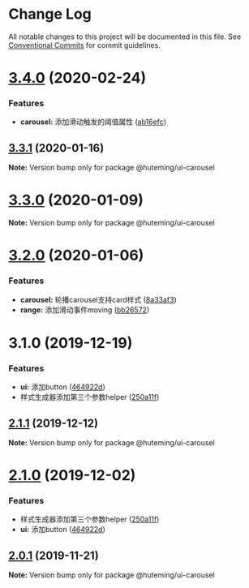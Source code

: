 # Change Log

All notable changes to this project will be documented in this file.
See [Conventional Commits](https://conventionalcommits.org) for commit guidelines.

# [3.4.0](https://github.com/huteming/huteming-ui/compare/v3.3.6...v3.4.0) (2020-02-24)


### Features

* **carousel:** 添加滑动触发的阈值属性 ([ab16efc](https://github.com/huteming/huteming-ui/commit/ab16efcf1a91944bd6365fa26ca8062285c6af57))





## [3.3.1](https://github.com/huteming/huteming-ui/compare/v3.3.0...v3.3.1) (2020-01-16)

**Note:** Version bump only for package @huteming/ui-carousel





# [3.3.0](https://github.com/huteming/huteming-ui/compare/v3.2.0...v3.3.0) (2020-01-09)

**Note:** Version bump only for package @huteming/ui-carousel





# [3.2.0](https://github.com/huteming/huteming-ui/compare/v3.1.0...v3.2.0) (2020-01-06)


### Features

* **carousel:** 轮播carousel支持card样式 ([8a33af3](https://github.com/huteming/huteming-ui/commit/8a33af3bc5f8c12dbd490caf3c489fee810505be))
* **range:** 添加滑动事件moving ([bb26572](https://github.com/huteming/huteming-ui/commit/bb26572b4fe719607ddec7f78bfc78e1f17f0c0d))





# 3.1.0 (2019-12-19)


### Features

* **ui:** 添加button ([464922d](https://github.com/huteming/huteming-ui/commit/464922d672077e761303d87e7fd5f3fbde7e9ef1))
* 样式生成器添加第三个参数helper ([250a11f](https://github.com/huteming/huteming-ui/commit/250a11fc0e9c8078f79b979892edb2cd47ba4597))





## [2.1.1](https://github.com/huteming/huteming-ui/compare/@huteming/ui-carousel@2.1.0...@huteming/ui-carousel@2.1.1) (2019-12-12)

**Note:** Version bump only for package @huteming/ui-carousel





# [2.1.0](https://github.com/huteming/huteming-ui/compare/@huteming/ui-carousel@2.0.1...@huteming/ui-carousel@2.1.0) (2019-12-02)


### Features

* 样式生成器添加第三个参数helper ([250a11f](https://github.com/huteming/huteming-ui/commit/250a11fc0e9c8078f79b979892edb2cd47ba4597))
* **ui:** 添加button ([464922d](https://github.com/huteming/huteming-ui/commit/464922d672077e761303d87e7fd5f3fbde7e9ef1))





## [2.0.1](https://github.com/huteming/huteming-ui/compare/@huteming/ui-carousel@2.0.0...@huteming/ui-carousel@2.0.1) (2019-11-21)

**Note:** Version bump only for package @huteming/ui-carousel

